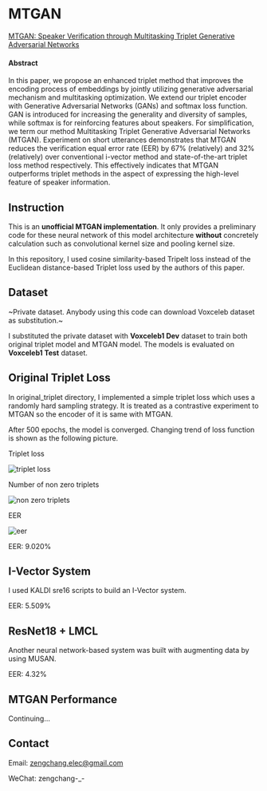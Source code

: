 # MTGAN
[MTGAN: Speaker Verification through Multitasking Triplet Generative Adversarial Networks](https://arxiv.org/abs/1803.09059)

#### **Abstract** 

In this paper, we propose an enhanced triplet method that improves the encoding process of embeddings by jointly utilizing generative adversarial mechanism and multitasking optimization. We extend our triplet encoder with Generative Adversarial Networks (GANs) and softmax loss function. GAN is introduced for increasing the generality and diversity of samples, while softmax is for reinforcing features about speakers. For simplification, we term our method Multitasking Triplet Generative Adversarial Networks (MTGAN). Experiment on short utterances demonstrates that MTGAN reduces the verification equal error rate (EER) by 67% (relatively) and 32% (relatively) over conventional i-vector method and state-of-the-art triplet loss method respectively. This effectively indicates that MTGAN outperforms triplet methods in the aspect of expressing the high-level feature of speaker information.

## Instruction

This is an **unofficial MTGAN implementation**. It only provides a preliminary code for these neural network of this model architecture **without** concretely calculation such as convolutional kernel size and pooling kernel size.

In this repository, I used cosine similarity-based Tripelt loss instead of the Euclidean distance-based Triplet loss used by the authors of this paper.

## Dataset

~Private dataset. Anybody using this code can download Voxceleb dataset as substitution.~

I substituted the private dataset with **Voxceleb1 Dev** dataset to train both original triplet model and MTGAN model. The models is evaluated on **Voxceleb1 Test** dataset.

## Original Triplet Loss

In original_triplet directory, I implemented a simple triplet loss which uses a randomly hard sampling strategy. It is treated as a contrastive experiment to MTGAN so the encoder of it is same with MTGAN.

After 500 epochs, the model is converged. Changing trend of loss function is shown as the following picture.

Triplet loss

![triplet loss](https://github.com/zengchang94622/MTGAN/blob/master/imgs/triplet_loss.svg)

Number of non zero triplets

![non zero triplets](https://github.com/zengchang94622/MTGAN/blob/master/imgs/non_zero_triplets.svg)

EER

![eer](https://github.com/zengchang94622/MTGAN/blob/master/imgs/eer.svg)

EER: 9.020%

## I-Vector System

I used KALDI sre16 scripts to build an I-Vector system.

EER: 5.509%

## ResNet18 + LMCL

Another neural network-based system was built with augmenting data by using MUSAN.

EER: 4.32%

## MTGAN Performance

Continuing...

## Contact

Email:  zengchang.elec@gmail.com

WeChat: zengchang-_-
